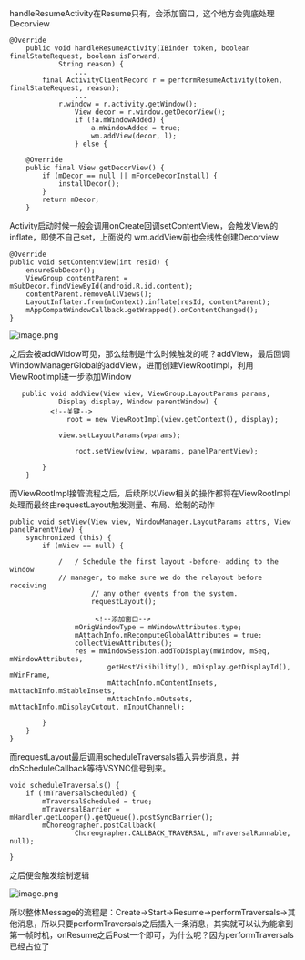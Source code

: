 
handleResumeActivity在Resume只有，会添加窗口，这个地方会兜底处理Decorview    
    
	@Override
	    public void handleResumeActivity(IBinder token, boolean finalStateRequest, boolean isForward,
	            String reason) {
	 				...
	        final ActivityClientRecord r = performResumeActivity(token, finalStateRequest, reason);
	         		...
	          	r.window = r.activity.getWindow();
            		View decor = r.window.getDecorView();
	                if (!a.mWindowAdded) {
	                    a.mWindowAdded = true;
	                    wm.addView(decor, l);
	                } else {
	                   
	    @Override
	    public final View getDecorView() {
	        if (mDecor == null || mForceDecorInstall) {
	            installDecor();
	        }
	        return mDecor;
	    }
	    
	    
Activity启动时候一般会调用onCreate回调setContentView，会触发View的inflate，即使不自己set，上面说的 wm.addView前也会线性创建Decorview

    @Override
    public void setContentView(int resId) {
        ensureSubDecor();
        ViewGroup contentParent = mSubDecor.findViewById(android.R.id.content);
        contentParent.removeAllViews();
        LayoutInflater.from(mContext).inflate(resId, contentParent);
        mAppCompatWindowCallback.getWrapped().onContentChanged();
    }
	    
	    
![image.png](https://p3-juejin.byteimg.com/tos-cn-i-k3u1fbpfcp/25c4129b2cf448b78aaf7ff021c1392c~tplv-k3u1fbpfcp-watermark.image?)


之后会被addWidow可见，那么绘制是什么时候触发的呢？addView，最后回调WindowManagerGlobal的addView，进而创建ViewRootImpl，利用ViewRootImpl进一步添加Window

	   public void addView(View view, ViewGroup.LayoutParams params,
	            Display display, Window parentWindow) {
	          <!--关键-->
	      	      root = new ViewRootImpl(view.getContext(), display);
	
	            view.setLayoutParams(wparams);
  
	                root.setView(view, wparams, panelParentView);
	     
	        }
	    }

而ViewRootImpl接管流程之后，后续所以View相关的操作都将在ViewRootImpl处理而最终由requestLayout触发测量、布局、绘制的动作

    public void setView(View view, WindowManager.LayoutParams attrs, View panelParentView) {
        synchronized (this) {
            if (mView == null) {

		  		/	/ Schedule the first layout -before- adding to the window
		       	// manager, to make sure we do the relayout before receiving
		                // any other events from the system.
		                requestLayout();
		                
                         <!--添加窗口-->      
                    mOrigWindowType = mWindowAttributes.type;
                    mAttachInfo.mRecomputeGlobalAttributes = true;
                    collectViewAttributes();
                    res = mWindowSession.addToDisplay(mWindow, mSeq, mWindowAttributes,
                            getHostVisibility(), mDisplay.getDisplayId(), mWinFrame,
                            mAttachInfo.mContentInsets, mAttachInfo.mStableInsets,
                            mAttachInfo.mOutsets, mAttachInfo.mDisplayCutout, mInputChannel);
                 
            }
        }
    }

而requestLayout最后调用scheduleTraversals插入异步消息，并doScheduleCallback等待VSYNC信号到来。

    void scheduleTraversals() {
        if (!mTraversalScheduled) {
            mTraversalScheduled = true;
            mTraversalBarrier = mHandler.getLooper().getQueue().postSyncBarrier();
            mChoreographer.postCallback(
                    Choreographer.CALLBACK_TRAVERSAL, mTraversalRunnable, null);
 
    }
  
 之后便会触发绘制逻辑
    
![image.png](https://p6-juejin.byteimg.com/tos-cn-i-k3u1fbpfcp/f5e66d79ca4b4621addec689f02940c9~tplv-k3u1fbpfcp-watermark.image?)


所以整体Message的流程是：Create->Start->Resume->performTraversals->其他消息，所以只要performTraversals之后插入一条消息，其实就可以认为能拿到第一帧时机，onResume之后Post一个即可，为什么呢？因为performTraversals已经占位了